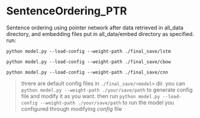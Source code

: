 # SentenceOrdering_PTR
Sentence ordering using pointer network
after data retrieved in all_data directory, and embedding files put in all_data/embed directory as specified. run: 

`python model.py --load-config --weight-path ./final_save/lstm`

`python model.py --load-config --weight-path ./final_save/cbow`

`python model.py --load-config --weight-path ./final_save/cnn`

>threre are default config files in `./final_save/<model>` dir.
>you can `python model.py --weight-path ./your/save/path` to generate config file and modify it as you want. then run `python model.py --load-config --weight-path ./your/save/path` to run the model you configured through modifying *config* file

